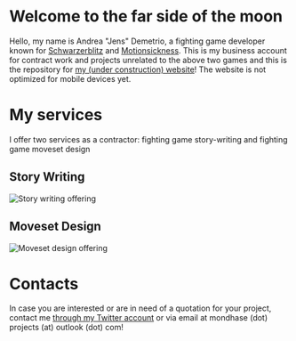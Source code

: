 # Welcome to the far side of the moon
Hello, my name is Andrea "Jens" Demetrio, a fighting game developer known for 
[Schwarzerblitz](https://store.steampowered.com/app/1287800/Schwarzerblitz/) and [Motionsickness](https://gamejolt.com/games/motionsickness/601247).
This is my business account for contract work and projects unrelated to the above two games and this is the repository for [my (under construction) website](https://dermondhase.github.io/)! The website is not optimized for mobile devices yet.

# My services
I offer two services as a contractor: fighting game story-writing and fighting game moveset design

## Story Writing
![Story writing offering](https://pbs.twimg.com/media/FHuG-9DX0AIAk7G?format=png&name=medium "Story writing offering")

## Moveset Design
![Moveset design offering](https://pbs.twimg.com/media/FHxQA5UWQAQ0oyh?format=png&name=medium "Moveset design offering")

# Contacts
In case you are interested or are in need of a quotation for your project, contact me [through my Twitter account](https://twitter.com/DerMondhase) or via email at mondhase (dot) projects (at) outlook (dot) com!


<!---
dermondhase/dermondhase is a ✨ special ✨ repository because its `README.md` (this file) appears on your GitHub profile.
You can click the Preview link to take a look at your changes.
--->

